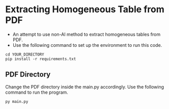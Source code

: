 # Extracting Homogeneous Table from PDF
* An attempt to use non-AI method to extract homogeneous tables from PDF.
* Use the following command to set up the environment to run this code.
```
cd YOUR_DIRECTORY
pip install -r requirements.txt
```

## PDF Directory
Change the PDF directory inside the main.py accordingly. Use the following command to run the program.
```
py main.py
```
